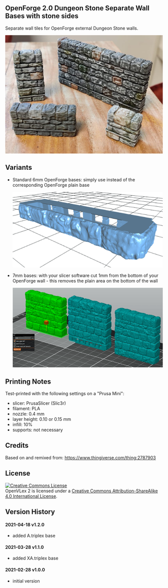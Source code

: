 OpenForge 2.0 Dungeon Stone Separate Wall Bases with stone sides
----------------------------------------------------------------

Separate wall tiles for OpenForge external Dungeon Stone walls.

   ![Sample](img/sample.jpg)  


## Variants

- Standard 6mm OpenForge bases: simply use instead of the corresponding OpenForge plain base

   ![6mm base](img/dungeon_stone_base.inch.A.triplex.png)  

- 7mm bases: with your slicer software cut 1mm from the bottom of your OpenForge wall - this removes the plain area on the bottom of the wall

   ![7mm base](img/7mm-bases.png)  

## Printing Notes

Test-printed with the following settings on a "Prusa Mini":

- slicer: PrusaSlicer (Slic3r)
- filament: PLA
- nozzle: 0.4 mm 
- layer height: 0.10 or 0.15 mm
- infill: 10%
- supports: not necessary


## Credits

Based on and remixed from:
https://www.thingiverse.com/thing:2787903

## License

<a rel="license" href="http://creativecommons.org/licenses/by-sa/4.0/"><img alt="Creative Commons License" style="border-width:0" src="https://i.creativecommons.org/l/by-sa/4.0/88x31.png" /></a><br /><span xmlns:dct="http://purl.org/dc/terms/" property="dct:title">OpenVLex 2</span> is licensed under a <a rel="license" href="http://creativecommons.org/licenses/by-sa/4.0/">Creative Commons Attribution-ShareAlike 4.0 International License</a>.

## Version History

#### 2021-04-18 v1.2.0

  - added A.triplex base

#### 2021-03-28 v1.1.0

  - added XA.triplex base

#### 2021-02-28 v1.0.0

  - initial version
